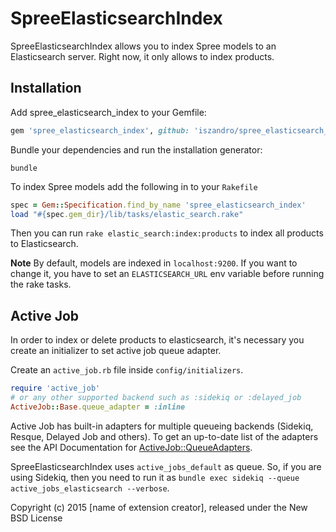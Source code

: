 SpreeElasticsearchIndex
=======================

SpreeElasticsearchIndex allows you to index Spree models to an Elasticsearch server. Right now, it only allows to index products.

Installation
------------

Add spree_elasticsearch_index to your Gemfile:

```ruby
gem 'spree_elasticsearch_index', github: 'iszandro/spree_elasticsearch_index'
```

Bundle your dependencies and run the installation generator:

```shell
bundle
```

To index Spree models add the following in to your `Rakefile`

```ruby
spec = Gem::Specification.find_by_name 'spree_elasticsearch_index'
load "#{spec.gem_dir}/lib/tasks/elastic_search.rake"
```

Then you can run `rake elastic_search:index:products` to index all products to Elasticsearch.

**Note** By default, models are indexed in `localhost:9200`. If you want to change it, you have to set an `ELASTICSEARCH_URL` env variable before running the rake tasks.


Active Job
------------

In order to index or delete products to elasticsearch, it's necessary you create an initializer to set active job queue adapter.

Create an `active_job.rb` file inside `config/initializers`.

```ruby
require 'active_job'
# or any other supported backend such as :sidekiq or :delayed_job
ActiveJob::Base.queue_adapter = :inline
```

Active Job has built-in adapters for multiple queueing backends (Sidekiq, Resque, Delayed Job and others). To get an up-to-date list of the adapters see the API Documentation for [ActiveJob::QueueAdapters](http://api.rubyonrails.org/classes/ActiveJob/QueueAdapters.html).

SpreeElasticsearchIndex uses `active_jobs_default` as queue. So, if you are using Sidekiq, then you need to run it as `bundle exec sidekiq --queue active_jobs_elasticsearch --verbose`.

Copyright (c) 2015 [name of extension creator], released under the New BSD License
